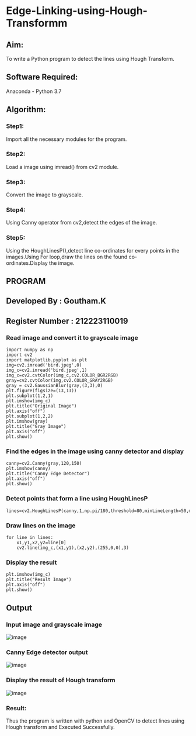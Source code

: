 # Edge-Linking-using-Hough-Transformm
## Aim:
To write a Python program to detect the lines using Hough Transform.

## Software Required:
Anaconda - Python 3.7

## Algorithm:
### Step1:

Import all the necessary modules for the program.
### Step2:

Load a image using imread() from cv2 module.
### Step3:

Convert the image to grayscale.
### Step4:

Using Canny operator from cv2,detect the edges of the image.
### Step5:

Using the HoughLinesP(),detect line co-ordinates for every points in the images.Using For loop,draw the lines on the found co-ordinates.Display the image.

## PROGRAM
## Developed By : Goutham.K
## Register Number : 212223110019
### Read image and convert it to grayscale image
```
import numpy as np
import cv2
import matplotlib.pyplot as plt
img=cv2.imread('bird.jpeg',0)
img_c=cv2.imread('bird.jpeg',1)
img_c=cv2.cvtColor(img_c,cv2.COLOR_BGR2RGB)
gray=cv2.cvtColor(img,cv2.COLOR_GRAY2RGB)
gray = cv2.GaussianBlur(gray,(3,3),0)
plt.figure(figsize=(13,13))
plt.subplot(1,2,1)
plt.imshow(img_c)
plt.title("Original Image")
plt.axis("off")
plt.subplot(1,2,2)
plt.imshow(gray)
plt.title("Gray Image")
plt.axis("off")
plt.show()
```
### Find the edges in the image using canny detector and display
```
canny=cv2.Canny(gray,120,150)
plt.imshow(canny)
plt.title("Canny Edge Detector")
plt.axis("off")
plt.show()
```
### Detect points that form a line using HoughLinesP
```
lines=cv2.HoughLinesP(canny,1,np.pi/180,threshold=80,minLineLength=50,maxLineGap=250)
```
### Draw lines on the image
```
for line in lines:
    x1,y1,x2,y2=line[0]
    cv2.line(img_c,(x1,y1),(x2,y2),(255,0,0),3)
```
### Display the result
```
plt.imshow(img_c)
plt.title("Result Image")
plt.axis("off")
plt.show()
```
## Output

### Input image and grayscale image
![image](https://github.com/Goutham2306/Edge-Linking-using-Hough-Transformm/assets/138971154/4c8131e3-7dbf-4c43-bbd6-66d37afd0bf6)


### Canny Edge detector output
![image](https://github.com/Goutham2306/Edge-Linking-using-Hough-Transformm/assets/138971154/4b219c8e-cf98-4671-b6e5-63fb170b0db8)


### Display the result of Hough transform
![image](https://github.com/Goutham2306/Edge-Linking-using-Hough-Transformm/assets/138971154/260c8d7a-2fb3-4062-8060-71cc167a57e8)


### Result:
Thus the program is written with python and OpenCV to detect lines using Hough transform and Executed Successfully.
